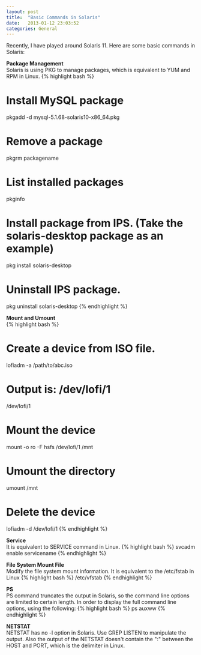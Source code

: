 ```yaml
---
layout: post
title:  "Basic Commands in Solaris"
date:   2013-01-12 23:03:52
categories: General
---
```


Recently, I have played around Solaris 11. Here are some basic commands in Solaris:

<strong>Package Management</strong>
<br>
Solaris is using PKG to manage packages, which is equivalent to YUM and RPM in Linux.
{% highlight bash %}
# Install MySQL package
pkgadd -d mysql-5.1.68-solaris10-x86_64.pkg

# Remove a package
pkgrm packagename

# List installed packages
pkginfo

# Install package from IPS. (Take the solaris-desktop package as an example)
pkg install solaris-desktop

# Uninstall IPS package.
pkg uninstall solaris-desktop
{% endhighlight %}

<strong>Mount and Umount</strong>
<br>
{% highlight bash %}
# Create a device from ISO file.
lofiadm -a /path/to/abc.iso

# Output is: /dev/lofi/1
/dev/lofi/1

# Mount the device
mount -o ro -F hsfs /dev/lofi/1 /mnt

# Umount the directory
umount /mnt

# Delete the device
lofiadm -d /dev/lofi/1
{% endhighlight %}

<strong>Service</strong>
<br>
It is equivalent to SERVICE command in Linux.
{% highlight bash %}
svcadm enable servicename
{% endhighlight %}

<strong>File System Mount File</strong>
<br>
Modify the file system mount information. It is equivalent to the /etc/fstab in Linux
{% highlight bash %}
/etc/vfstab
{% endhighlight %}

<strong>PS</strong>
<br>
PS command truncates the output in Solaris, so the command line options are limited to certain length. In order to display the full command line options, using the following:
{% highlight bash %}
ps auxww
{% endhighlight %}

<strong>NETSTAT</strong>
<br>
NETSTAT has no -l option in Solaris. Use GREP LISTEN to manipulate the output. Also the output of the NETSTAT doesn't contain the ":" between the HOST and PORT, which is the delimiter in Linux.
